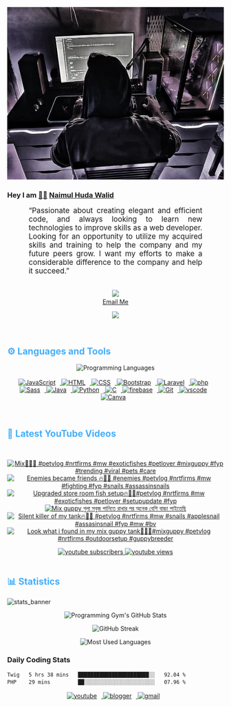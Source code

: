 <!-- ![github_cover_banner](https://www.digitalsolutionservices.com/img/services/web%20development.gif)-->

<div align="center" style="display:block;">
    <img height="400px" width="100%" alt="github cover banner" src="https://raw.githubusercontent.com/NaimulHudaWalid/NaimulHudaWalid/main/272276268_3114779035434264_920860974401480824_n.jpg"/> 
</div>

### Hey I am [👨🏻‍][facebook] [Naimul Huda Walid][youtube]



<p align:"center" style="text-align: justify; margin: 0 50px; font-size: 17px;" >
   “Passionate about creating elegant and efficient code, and always looking to learn new technologies to improve skills as a web developer. Looking for an opportunity to utilize my acquired skills and training to help the company and my future peers grow. I want my efforts to make a considerable difference to the company and help it succeed.”
<br>
<br>
<div align="center">

![](https://visitor-badge.glitch.me/badge?page_id=NaimulHudaWalid)
    <br />
[Email Me](mailto:dev.naimulhuda@gmail.com)
</div>
</p>
<!-- Typing SVG by DenverCoder1 - https://github.com/DenverCoder1/readme-typing-svg -->
<p align="center">
<!--   <a href="https://github.com/DenverCoder1/readme-typing-svg"> -->
    <img src="https://readme-typing-svg.herokuapp.com?color=E22FE4&width=380&height=45&lines=Open-Source+Enthusiast;Learning+In+Public;Empowering+Others;Nice+To+Meet+You+...&center=true"></a>

</p>
<br>
<!-- Languages and Tools -->

<h2 style="color: #44AEFB">⚙️ Languages and Tools</h2>
<div align="center" style="display:block;">
    <img width="100px" alt="Programming Languages" src="https://user-images.githubusercontent.com/78341798/194531121-47b0119a-ce00-439d-b586-125f86acb098.png"/> 
</div>
<br>   
<!-- Icons Resources -->
<!-- https://devicon.dev/ -->
<!-- https://cdn.jsdelivr.net/npm/simple-icons@v3/icons/ -->
<div align="center">
  <a href="https://developer.mozilla.org/en-US/docs/Web/JavaScript" target="_blank" rel="noreferrer">
      <img  alt="JavaScript" height="50px" style="padding-right:10px;" src="https://cdn.jsdelivr.net/gh/devicons/devicon/icons/javascript/javascript-plain.svg"/>
  </a>
  
 
  <a href="https://developer.mozilla.org/en-US/docs/Web/HTML" target="_blank" rel="noreferrer">
      <img  alt="HTML" height="50px" style="padding-right:10px;" src="https://cdn.jsdelivr.net/gh/devicons/devicon/icons/html5/html5-original.svg"/>
  </a>
  <a href="https://developer.mozilla.org/en-US/docs/Web/CSS" target="_blank" rel="noreferrer">
      <img  alt="CSS" height="50px" style="padding-right:10px;" src="https://cdn.jsdelivr.net/gh/devicons/devicon/icons/css3/css3-original.svg"/>
  </a>
  <a href="https://getbootstrap.com/" target="_blank" rel="noreferrer">
      <img  alt="Bootstrap" height="50px" style="padding-right:10px;" src="https://cdn.jsdelivr.net/gh/devicons/devicon/icons/bootstrap/bootstrap-original.svg"/>
  </a> 
  <a href="https://laravel.com/" target="_blank" rel="noreferrer">
      <img  alt="Laravel" height="50px" style="padding-right:10px;" src="https://cdn.jsdelivr.net/gh/devicons/devicon/icons/laravel/laravel-plain.svg"/>
  </a>
  <a href="https://www.php.net/" target="_blank" rel="noreferrer">
      <img  alt="php" height="50px" style="padding-right:10px;" src="https://cdn.jsdelivr.net/gh/devicons/devicon/icons/php/php-original.svg"/>
  </a>
  <a href="https://sass-lang.com/" target="_blank" rel="noreferrer">
      <img  alt="Sass" height="50px" style="padding-right:10px;" src="https://cdn.jsdelivr.net/gh/devicons/devicon/icons/sass/sass-original.svg"/>
  </a>
  <a href="https://www.java.com/en/" target="_blank" rel="noreferrer">
      <img  alt="Java" height="50px" style="padding-right:10px;" src="https://cdn.jsdelivr.net/gh/devicons/devicon/icons/java/java-original.svg"/>
  </a>    
  <a href="https://www.python.org/" target="_blank" rel="noreferrer">
      <img  alt="Python" height="50px" style="padding-right:10px;" src="https://cdn.jsdelivr.net/gh/devicons/devicon/icons/python/python-original.svg"/>
  </a>
  <a href="https://www.cprogramming.com/" target="_blank" rel="noreferrer">
      <img  alt="C" height="50px" style="padding-right:10px;" src="https://cdn.jsdelivr.net/gh/devicons/devicon/icons/c/c-original.svg"/>
  </a>
  
  <a href="https://firebase.google.com/" target="_blank" rel="noreferrer">
      <img  alt="firebase" height="50px" style="padding-right:10px;" src="https://cdn.jsdelivr.net/gh/devicons/devicon/icons/firebase/firebase-plain.svg"/>
  </a>
 
  <a href="https://git-scm.com/" target="_blank" rel="noreferrer">
      <img  alt="Git" height="50px" style="padding-right:10px;" src="https://cdn.jsdelivr.net/gh/devicons/devicon/icons/git/git-original.svg"/>
  </a>
  
  <a href="https://code.visualstudio.com/" target="_blank" rel="noreferrer">
      <img  alt="vscode" height="50px" style="padding-right:10px;"src="https://cdn.jsdelivr.net/gh/devicons/devicon/icons/vscode/vscode-original.svg"/>
  </a>
  <a href="https://www.canva.com/" target="_blank" rel="noreferrer">
      <img  alt="Canva" height="50px" style="padding-right:10px;" src="https://cdn.jsdelivr.net/gh/devicons/devicon/icons/canva/canva-original.svg"/> 
  </a>
</div>
<br>
<br>

<!-- Latest YouTube Videos -->

<h2 style="color: #44AEFB">🎦 Latest YouTube Videos</h2>
<br />

<!-- Resource/Reference: https://github.com/DenverCoder1/github-readme-youtube-cards -->
<div class="youtube videos cards" align="center">

<!-- BEGIN YOUTUBE-CARDS -->
[![Mix🖤🔥💯 #petvlog #nrtfirms #mw #exoticfishes #petlover #mixguppy #fyp #trending #viral #pets #care](https://ytcards.demolab.com/?id=KhyTGhITf1c&title=Mix%F0%9F%96%A4%F0%9F%94%A5%F0%9F%92%AF+%23petvlog+%23nrtfirms+%23mw+%23exoticfishes+%23petlover+%23mixguppy+%23fyp+%23trending+%23viral+%23pets+%23care&lang=en&timestamp=1713193524&background_color=%230d1117&title_color=%23ffffff&stats_color=%23dedede&max_title_lines=1&width=250&border_radius=5 "Mix🖤🔥💯 #petvlog #nrtfirms #mw #exoticfishes #petlover #mixguppy #fyp #trending #viral #pets #care")](https://www.youtube.com/watch?v=KhyTGhITf1c)
[![Enemies became friends 🔥💯🖤 #enemies #petvlog #nrtfirms #mw #fighting #fyp #snails #assassinsnails](https://ytcards.demolab.com/?id=VZuNo63NCIs&title=Enemies+became+friends+%F0%9F%94%A5%F0%9F%92%AF%F0%9F%96%A4+%23enemies+%23petvlog+%23nrtfirms+%23mw+%23fighting+%23fyp+%23snails+%23assassinsnails&lang=en&timestamp=1713162375&background_color=%230d1117&title_color=%23ffffff&stats_color=%23dedede&max_title_lines=1&width=250&border_radius=5 "Enemies became friends 🔥💯🖤 #enemies #petvlog #nrtfirms #mw #fighting #fyp #snails #assassinsnails")](https://www.youtube.com/watch?v=VZuNo63NCIs)
[![Upgraded store room fish setup🔥🖤💯#petvlog #nrtfirms #mw #exoticfishes #petlover #setupupdate #fyp](https://ytcards.demolab.com/?id=eD32I8kIypY&title=Upgraded+store+room+fish+setup%F0%9F%94%A5%F0%9F%96%A4%F0%9F%92%AF%23petvlog+%23nrtfirms+%23mw+%23exoticfishes+%23petlover+%23setupupdate+%23fyp&lang=en&timestamp=1713140915&background_color=%230d1117&title_color=%23ffffff&stats_color=%23dedede&max_title_lines=1&width=250&border_radius=5 "Upgraded store room fish setup🔥🖤💯#petvlog #nrtfirms #mw #exoticfishes #petlover #setupupdate #fyp")](https://www.youtube.com/watch?v=eD32I8kIypY)
[![Mix guppy গুলা সবুজ পানিতে রাখার পর অনেক বেশি বাচ্চা পাইতেছি](https://ytcards.demolab.com/?id=Qyr-jbillNQ&title=Mix+guppy+%E0%A6%97%E0%A7%81%E0%A6%B2%E0%A6%BE+%E0%A6%B8%E0%A6%AC%E0%A7%81%E0%A6%9C+%E0%A6%AA%E0%A6%BE%E0%A6%A8%E0%A6%BF%E0%A6%A4%E0%A7%87+%E0%A6%B0%E0%A6%BE%E0%A6%96%E0%A6%BE%E0%A6%B0+%E0%A6%AA%E0%A6%B0+%E0%A6%85%E0%A6%A8%E0%A7%87%E0%A6%95+%E0%A6%AC%E0%A7%87%E0%A6%B6%E0%A6%BF+%E0%A6%AC%E0%A6%BE%E0%A6%9A%E0%A7%8D%E0%A6%9A%E0%A6%BE+%E0%A6%AA%E0%A6%BE%E0%A6%87%E0%A6%A4%E0%A7%87%E0%A6%9B%E0%A6%BF&lang=en&timestamp=1713081647&background_color=%230d1117&title_color=%23ffffff&stats_color=%23dedede&max_title_lines=1&width=250&border_radius=5 "Mix guppy গুলা সবুজ পানিতে রাখার পর অনেক বেশি বাচ্চা পাইতেছি")](https://www.youtube.com/watch?v=Qyr-jbillNQ)
[![Silent killer of my tank🔥💯🖤 #petvlog #nrtfirms #mw #snails #applesnail #assasinsnail #fyp #mw #bv](https://ytcards.demolab.com/?id=II4PLASc38E&title=Silent+killer+of+my+tank%F0%9F%94%A5%F0%9F%92%AF%F0%9F%96%A4+%23petvlog+%23nrtfirms+%23mw+%23snails+%23applesnail+%23assasinsnail+%23fyp+%23mw+%23bv&lang=en&timestamp=1713074381&background_color=%230d1117&title_color=%23ffffff&stats_color=%23dedede&max_title_lines=1&width=250&border_radius=5 "Silent killer of my tank🔥💯🖤 #petvlog #nrtfirms #mw #snails #applesnail #assasinsnail #fyp #mw #bv")](https://www.youtube.com/watch?v=II4PLASc38E)
[![Look what i found in my mix guppy tank🖤🔥💯#mixguppy #petvlog #nrtfirms #outdoorsetup #guppybreeder](https://ytcards.demolab.com/?id=b-kKp3NKjSs&title=Look+what+i+found+in+my+mix+guppy+tank%F0%9F%96%A4%F0%9F%94%A5%F0%9F%92%AF%23mixguppy+%23petvlog+%23nrtfirms+%23outdoorsetup+%23guppybreeder&lang=en&timestamp=1713061504&background_color=%230d1117&title_color=%23ffffff&stats_color=%23dedede&max_title_lines=1&width=250&border_radius=5 "Look what i found in my mix guppy tank🖤🔥💯#mixguppy #petvlog #nrtfirms #outdoorsetup #guppybreeder")](https://www.youtube.com/watch?v=b-kKp3NKjSs)
<!-- END YOUTUBE-CARDS -->
</div>

<!-- Begin Youtube Buttons -->
<!-- Resource/Reference:  https://github.com/DenverCoder1/custom-icon-badges -->
<div class="youtube buttons" align="center">
    <a href="https://www.youtube.com/channel/UCa3YaFwzSII0kKg3Nads2dQ"  target="_blank">
        <img alt="youtube subscribers" src="https://img.shields.io/youtube/channel/subscribers/UCa3YaFwzSII0kKg3Nads2dQ?logo=youtube&logoColor=red&style=for-the-badge"/>
    </a> 
    <a href="https://www.youtube.com/channel/UCa3YaFwzSII0kKg3Nads2dQ"  target="_blank">
        <img alt="youtube views" src="https://custom-icon-badges.demolab.com/youtube/channel/views/UCa3YaFwzSII0kKg3Nads2dQ?color=%23E05D44&logo=eye&logoColor=white&style=for-the-badge&labelColor=#555555"/>
    </a> 
</div>
<br>
<!-- End Youtube Buttons -->

<!-- Statistics -->

<h2 style="color: #44AEFB">📊 Statistics</h2>

![stats_banner](https://user-images.githubusercontent.com/78341798/194534778-d662496c-ae00-4e8d-ae9b-b90912054e7f.gif)

<!-- Begin Stats Cards -->
<!-- Resources:  -->
<!-- Github & Languages Stats: https://github.com/naimul15-12090/github-readme-stats --> 
<!-- Streak Stats: https://github.com/denvercoder1/github-readme-streak-stats -->
<!-- Change the value after ?username= to your GitHub username. -->
<div class="stats" align="center">

![Programming Gym's GitHub Stats](https://github-readme-stats.vercel.app/api?username=NaimulHudaWalid&hide=stars&count_private=true&show_icons=true&theme=algolia&border_radius=20)

![GitHub Streak](https://streak-stats.demolab.com?user=NaimulHudaWalid&count_private=true&theme=algolia&border_radius=22)

![Most Used Languages](https://github-readme-stats.vercel.app/api/top-langs/?username=NaimulHudaWalid&langs_count=8&layout=compact&show_icons=true&theme=algolia&border_radius=20)
    
<!-- ![Top Langs](https://github-readme-stats.vercel.app/api/top-langs/?username=naimul15-12090&langs_count=8) -->
<!-- [![Top Langs](https://github-readme-stats.vercel.app/api/top-langs/?username=naimul15-12090&layout=compact)](https://github.com/anuraghazra/github-readme-stats)
 -->
    
</div>
<!--  End Stats Cards -->



### Daily Coding Stats
<!--START_SECTION:waka-->

```txt
Twig   5 hrs 38 mins   ███████████████████████░░   92.04 %
PHP    29 mins         ██░░░░░░░░░░░░░░░░░░░░░░░   07.96 %
```

<!--END_SECTION:waka-->
<!-- Begin Footer -->
<!-- Icons Resources -->
<!-- https://devicon.dev/ -->
<div class="footer" align="center" style="margin:15px;">
    <a href="https://www.youtube.com/channel/UCa3YaFwzSII0kKg3Nads2dQ" target="_blank">
        <img  style="margin:0 10px 10px 0;" src="https://user-images.githubusercontent.com/78341798/194531650-698ef1b1-9cbd-4b4f-96ef-5a2ec4b5d7e6.svg" alt="youtube" width="40px"/>
    </a>
    <a href="https://www.linkedin.com/in/naimulhudawalid/" target="_blank">
        <img style="margin:0 10px 10px 0;" src="https://user-images.githubusercontent.com/78341798/194531458-b5dfeb1b-bad5-4dfa-909a-2e402262db9a.svg" alt="blogger" width="40px"/>
    </a>
    <a href="mailto:dev.naimulhuda@gmail.com" target="_blank">
        <img style="margin:0 10px 10px 0;" src="https://user-images.githubusercontent.com/78341798/194531383-ddb2b774-5bb9-491c-b601-4a4a7d9792fb.svg" alt="gmail" width="40px"/>
    </a>
</div>
<!-- End Footer -->

[youtube]: https://www.youtube.com/channel/UCa3YaFwzSII0kKg3Nads2dQ
[facebook]: https://www.facebook.com/profile.php?id=100007065945838
